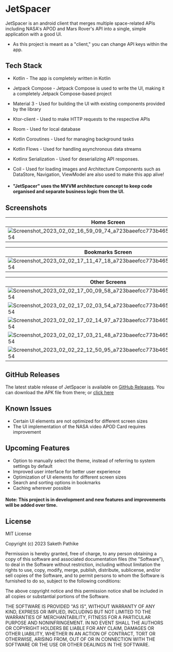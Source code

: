 # JetSpacer

JetSpacer is an android client that merges multiple space-related APIs including NASA's APOD and Mars Rover's API into a single, simple application with a good UI.

- As this project is meant as a "client," you can change API keys within the app.

## Tech Stack

- Kotlin - The app is completely written in Kotlin
- Jetpack Compose - Jetpack Compose is used to write the UI, making it a completely Jetpack Compose-based project
- Material 3 - Used for building the UI with existing components provided by the library
- Ktor-client - Used to make HTTP requests to the respective APIs
- Room - Used for local database
- Kotlin Coroutines - Used for managing background tasks
- Kotlin Flows - Used for handling asynchronous data streams
- Kotlinx Serialization - Used for deserializing API responses.
- Coil - Used for loading images and Architecture Components such as DataStore, Navigation, ViewModel are also used to make this app alive!

- #### "JetSpacer" uses the MVVM architecture concept to keep code organised and separate business logic from the UI.

## Screenshots

| Home Screen | Space Screen | News Screen |
| -------- | -------- | -------- |
| ![Screenshot_2023_02_02_16_59_09_74_a723baeefcc773b465b5b84fb7477d54](https://user-images.githubusercontent.com/83284398/216790711-ba1dfa0d-8a2b-444b-82fa-80e3e750cbcc.jpg) |![Screenshot_2023_02_02_16_58_08_73_a723baeefcc773b465b5b84fb7477d54](https://user-images.githubusercontent.com/83284398/216790732-26b70b88-1030-4833-beda-d9f8c59e1775.jpg)| ![Screenshot_2023_02_03_23_09_27_08_a723baeefcc773b465b5b84fb7477d54](https://user-images.githubusercontent.com/83284398/216790742-33f23173-8a78-4804-ac6b-6e0982d2795a.jpg)|

| Bookmarks Screen |
| -------- |
| ![Screenshot_2023_02_02_17_11_47_18_a723baeefcc773b465b5b84fb7477d54](https://user-images.githubusercontent.com/83284398/216790808-dc0136a8-29be-4e0f-ac65-e1a287e1850b.jpg)|

| Other Screens |
| -------- |
| ![Screenshot_2023_02_02_17_00_09_58_a723baeefcc773b465b5b84fb7477d54](https://user-images.githubusercontent.com/83284398/216790868-b453d052-6fd5-4963-aeec-78454e8953a2.jpg)|
|![Screenshot_2023_02_02_17_02_03_54_a723baeefcc773b465b5b84fb7477d54](https://user-images.githubusercontent.com/83284398/216790877-281af70e-9e73-4cd3-a46a-937a0b8d5df2.jpg) |
|![Screenshot_2023_02_02_17_02_14_97_a723baeefcc773b465b5b84fb7477d54](https://user-images.githubusercontent.com/83284398/216790882-b1a3d530-9879-4d4b-842d-f1ce196f6605.jpg) |
|![Screenshot_2023_02_02_17_03_21_48_a723baeefcc773b465b5b84fb7477d54](https://user-images.githubusercontent.com/83284398/216790891-98c0c640-9938-4639-a08b-0de320b24984.jpg)|
|![Screenshot_2023_02_02_22_12_50_95_a723baeefcc773b465b5b84fb7477d54](https://user-images.githubusercontent.com/83284398/216790898-d31f4b46-de33-45c6-b8f4-f2728b305233.jpg)|

## GitHub Releases
The latest stable release of JetSpacer is available on [GitHub Releases](https://github.com/sakethpathike/JetSpacer/releases/tag/v1.0.0). You can download the APK file from there; or [click here](https://github.com/sakethpathike/JetSpacer/releases/download/v1.0.0/JetSpacer_v1.0.0.apk)

## Known Issues
- Certain UI elements are not optimized for different screen sizes
- The UI implementation of the NASA video APOD Card requires improvement

## Upcoming Features 
- Option to manually select the theme, instead of referring to system settings by default
- Improved user interface for better user experience
- Optimization of UI elements for different screen sizes
- Search and sorting options in bookmarks
- Caching wherever possible

#### Note: This project is in development and new features and improvements will be added over time.

## License 

MIT License

Copyright (c) 2023 Saketh Pathike

Permission is hereby granted, free of charge, to any person obtaining a copy
of this software and associated documentation files (the "Software"), to deal
in the Software without restriction, including without limitation the rights
to use, copy, modify, merge, publish, distribute, sublicense, and/or sell
copies of the Software, and to permit persons to whom the Software is
furnished to do so, subject to the following conditions:

The above copyright notice and this permission notice shall be included in all
copies or substantial portions of the Software.

THE SOFTWARE IS PROVIDED "AS IS", WITHOUT WARRANTY OF ANY KIND, EXPRESS OR
IMPLIED, INCLUDING BUT NOT LIMITED TO THE WARRANTIES OF MERCHANTABILITY,
FITNESS FOR A PARTICULAR PURPOSE AND NONINFRINGEMENT. IN NO EVENT SHALL THE
AUTHORS OR COPYRIGHT HOLDERS BE LIABLE FOR ANY CLAIM, DAMAGES OR OTHER
LIABILITY, WHETHER IN AN ACTION OF CONTRACT, TORT OR OTHERWISE, ARISING FROM,
OUT OF OR IN CONNECTION WITH THE SOFTWARE OR THE USE OR OTHER DEALINGS IN THE
SOFTWARE.
